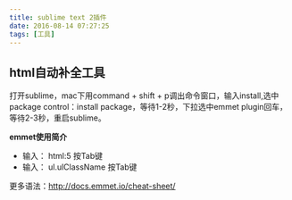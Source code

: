 ```yaml
---
title: sublime text 2插件
date: 2016-08-14 07:27:25
tags: [工具]
---
```


## html自动补全工具
打开sublime，mac下用command + shift + p调出命令窗口，输入install,选中package control：install package，等待1-2秒，下拉选中emmet plugin回车，等待2-3秒，重启sublime。

**emmet使用简介**

* 输入： html:5 按Tab键
* 输入： ul.ulClassName 按Tab键  

更多语法：<http://docs.emmet.io/cheat-sheet/>